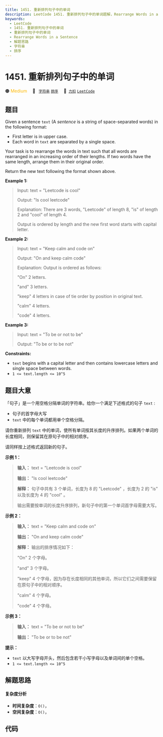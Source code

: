 ```yaml
---
title: 1451. 重新排列句子中的单词
description: LeetCode 1451. 重新排列句子中的单词题解，Rearrange Words in a Sentence，包含解题思路、复杂度分析以及完整的 JavaScript 代码实现。
keywords:
  - LeetCode
  - 1451. 重新排列句子中的单词
  - 重新排列句子中的单词
  - Rearrange Words in a Sentence
  - 解题思路
  - 字符串
  - 排序
---
```


# 1451. 重新排列句子中的单词

🟠 <font color=#ffb800>Medium</font>&emsp; 🔖&ensp; [`字符串`](/tag/string.md) [`排序`](/tag/sorting.md)&emsp; 🔗&ensp;[`力扣`](https://leetcode.cn/problems/rearrange-words-in-a-sentence) [`LeetCode`](https://leetcode.com/problems/rearrange-words-in-a-sentence)

## 题目

Given a sentence `text` (A _sentence_  is a string of space-separated words)
in the following format:

  * First letter is in upper case.
  * Each word in `text` are separated by a single space.

Your task is to rearrange the words in text such that all words are rearranged
in an increasing order of their lengths. If two words have the same length,
arrange them in their original order.

Return the new text following the format shown above.



**Example 1:**

> Input: text = "Leetcode is cool"
> 
> Output: "Is cool leetcode"
> 
> Explanation: There are 3 words, "Leetcode" of length 8, "is" of length 2 and "cool" of length 4.
> 
> Output is ordered by length and the new first word starts with capital letter.

**Example 2:**

> Input: text = "Keep calm and code on"
> 
> Output: "On and keep calm code"
> 
> Explanation: Output is ordered as follows:
> 
> "On" 2 letters.
> 
> "and" 3 letters.
> 
> "keep" 4 letters in case of tie order by position in original text.
> 
> "calm" 4 letters.
> 
> "code" 4 letters.

**Example 3:**

> Input: text = "To be or not to be"
> 
> Output: "To be or to be not"

**Constraints:**

  * `text` begins with a capital letter and then contains lowercase letters and single space between words.
  * `1 <= text.length <= 10^5`


## 题目大意

「句子」是一个用空格分隔单词的字符串。给你一个满足下述格式的句子 `text` :

  * 句子的首字母大写
  * `text` 中的每个单词都用单个空格分隔。

请你重新排列 `text` 中的单词，使所有单词按其长度的升序排列。如果两个单词的长度相同，则保留其在原句子中的相对顺序。

请同样按上述格式返回新的句子。



**示例 1：**

> 
> 
> 
> 
> 
> **输入：** text = "Leetcode is cool"
> 
> **输出：** "Is cool leetcode"
> 
> **解释：** 句子中共有 3 个单词，长度为 8 的 "Leetcode" ，长度为 2 的 "is" 以及长度为 4 的 "cool" 。
> 
> 输出需要按单词的长度升序排列，新句子中的第一个单词首字母需要大写。
> 
> 

**示例 2：**

> 
> 
> 
> 
> 
> **输入：** text = "Keep calm and code on"
> 
> **输出：** "On and keep calm code"
> 
> **解释：** 输出的排序情况如下：
> 
> "On" 2 个字母。
> 
> "and" 3 个字母。
> 
> "keep" 4 个字母，因为存在长度相同的其他单词，所以它们之间需要保留在原句子中的相对顺序。
> 
> "calm" 4 个字母。
> 
> "code" 4 个字母。
> 
> 

**示例 3：**

> 
> 
> 
> 
> 
> **输入：** text = "To be or not to be"
> 
> **输出：** "To be or to be not"
> 
> 



**提示：**

  * `text` 以大写字母开头，然后包含若干小写字母以及单词间的单个空格。
  * `1 <= text.length <= 10^5`


## 解题思路

#### 复杂度分析

- **时间复杂度**：`O()`，
- **空间复杂度**：`O()`，

## 代码

```javascript

```